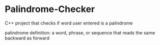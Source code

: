 # Palindrome-Checker
C++ project that checks if word user entered is a palindrome

palindrome definition: a word, phrase, or sequence that reads the same backward as forward
